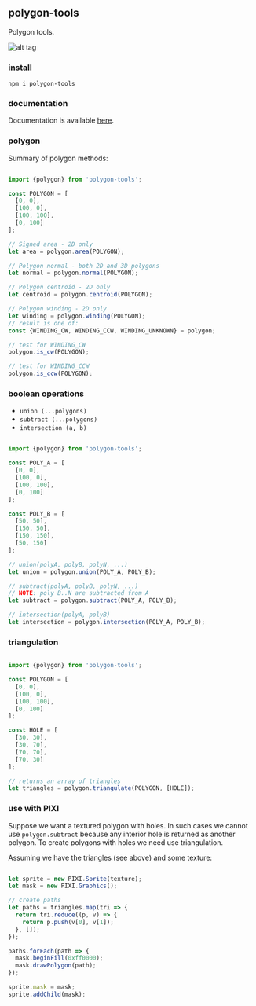## polygon-tools

Polygon tools.

![alt tag](https://content.screencast.com/users/TimKnip/folders/Jing/media/501cc1bd-f6ef-43bc-adf5-fc7d9b6ae4f9/2017-04-22_1525.png)

### install

    npm i polygon-tools

### documentation

Documentation is available [here](https://floorplanner.github.io/polygon-tools/).

### polygon

Summary of polygon methods:

```javascript

import {polygon} from 'polygon-tools';

const POLYGON = [
  [0, 0],
  [100, 0],
  [100, 100],
  [0, 100]
];

// Signed area - 2D only
let area = polygon.area(POLYGON);

// Polygon normal - both 2D and 3D polygons
let normal = polygon.normal(POLYGON);

// Polygon centroid - 2D only
let centroid = polygon.centroid(POLYGON);

// Polygon winding - 2D only
let winding = polygon.winding(POLYGON);
// result is one of:
const {WINDING_CW, WINDING_CCW, WINDING_UNKNOWN} = polygon;

// test for WINDING_CW
polygon.is_cw(POLYGON);

// test for WINDING_CCW
polygon.is_ccw(POLYGON);

```

### boolean operations

-  ```union (...polygons)```
-  ```subtract (...polygons)```
-  ```intersection (a, b)```

```javascript

import {polygon} from 'polygon-tools';

const POLY_A = [
  [0, 0],
  [100, 0],
  [100, 100],
  [0, 100]
];

const POLY_B = [
  [50, 50],
  [150, 50],
  [150, 150],
  [50, 150]
];

// union(polyA, polyB, polyN, ...)
let union = polygon.union(POLY_A, POLY_B);

// subtract(polyA, polyB, polyN, ...)
// NOTE: poly B..N are subtracted from A
let subtract = polygon.subtract(POLY_A, POLY_B);

// intersection(polyA, polyB)
let intersection = polygon.intersection(POLY_A, POLY_B);
```

### triangulation

```javascript

import {polygon} from 'polygon-tools';

const POLYGON = [
  [0, 0],
  [100, 0],
  [100, 100],
  [0, 100]
];

const HOLE = [
  [30, 30],
  [30, 70],
  [70, 70],
  [70, 30]
];

// returns an array of triangles
let triangles = polygon.triangulate(POLYGON, [HOLE]);

```

### use with PIXI

Suppose we want a textured polygon with holes. In such cases we cannot
use ```polygon.subtract``` because any interior hole is returned as another
polygon. To create polygons with holes we need use triangulation.

Assuming we have the triangles (see above) and some texture:

```javascript

let sprite = new PIXI.Sprite(texture);
let mask = new PIXI.Graphics();

// create paths
let paths = triangles.map(tri => {
  return tri.reduce((p, v) => {
    return p.push(v[0], v[1]);
  }, []);
});

paths.forEach(path => {
  mask.beginFill(0xff0000);
  mask.drawPolygon(path);
});

sprite.mask = mask;
sprite.addChild(mask);

```
